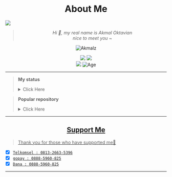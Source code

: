 <h1 align="center">About Me</h1>

<img align="center" height="auto" src="https://github.com/akmall-236.png?size=5000"/>
<!-- ![mrfzvx12](https://github.com/mrfzvx12.png?size=5000) -->

<div align="center">

> _Hi :wave:, my real name is Akmal Oktavian<br>nice to meet you_ ~

</div>

<p align="center">
  <img src="http://readme-typing-svg.herokuapp.com?color=%230B80F7&center=true&vCenter=true&multiline=false&lines=Noob+Coder+From+Indonesia.;Status%2C+student.;Love+Money+and+Life.;Learn+CSS,+HTML,+and+JavaScript.;Don't+bully+me%2C+I'll+be+sad+%3A(.;Thank+you+for+your+attention." alt="Akmalz">
</p>

<div align="center">
<a href="https://wa.me/qr/MJ5QGFNI7ATVG1" target="blank"><img src="https://img.shields.io/badge/Whatsapp-30302f?style=social&logo=whatsapp" /></a>
<a href="http://www.instagram.com/justme.akmall" target="blank"><img src="https://img.shields.io/badge/Instagram-30302f?style=social&logo=instagram" /></a>
<br>
<img src="https://hits.seeyoufarm.com/api/count/incr/badge.svg?url=https%3A%2F%2Fgithub.com%2FAkmall-236&count_bg=green&title_bg=%23555555&icon=probot.svg&icon_color=white&title=Visitor&edge_flat=false"/></a>
<img alt="Age" src="https://img.shields.io/badge/Age-15-blue.svg" />
</div>

---

> **My status** <details><summary>Click Here</summary><img src="https://metrics.lecoq.io/Akmall-236?template=classic&followup=1&isocalendar=1&languages=1&isocalendar.duration=half-year&config.timezone=Asia%2FIndonesian"></details>

> **Popular repository** <details><summary>Click Here</summary><a href="https://github.com/Akmall-236/wabot"><img src="https://github-readme-stats.vercel.app/api/pin/?username=Dvnz99&repo=wabot&theme=dark"></details>

---

<h2 align="center">Support Me</h2>

> Thank you for those who have supported me👊

* [x] `Telkomsel : 0813-2663-5396`
* [x] `gopay : 0888-5960-825` 
* [x] `Dana : 0888-5960-825`

<!--
<audio autoplay="autoplay" hidden="hidden" src="https://i.top4top.io/m_21278zw790.mp3"></audio>
<p align="center">
</p>
<p align='center'>
    </p>
-->

---
<!--
<h2 align="center">My Stats</h2>
-->

<!--START_SECTION:waka-->
<!--END_SECTION:waka-->
